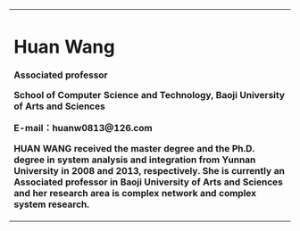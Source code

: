 <div>
<table border="0">
  <tr>
    <td>
      <h1>Huan Wang</h1>
      <p><b>Associated professor</b></p>
      <p><b>School of Computer Science and Technology, Baoji University of Arts and Sciences</b></p>
      <p><b>E-mail：huanw0813@126.com</b></p>
      <p><b>HUAN WANG received the master degree and the Ph.D. degree in system analysis and integration from Yunnan University in 2008 and 2013, respectively. She is currently an Associated professor in Baoji University of Arts and Sciences and her research area is complex network and complex system research.</b></p>
    </td>
  </tr>
</table>
</div>
